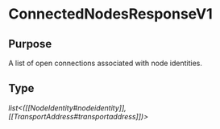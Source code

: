 # ConnectedNodesResponseV1

## Purpose

<!-- --8<-- [start:purpose] -->
A list of open connections associated with node identities.
<!-- --8<-- [end:purpose] -->

## Type

<!-- --8<-- [start:type] -->
<div class="type" markdown>

*list<([[NodeIdentity#nodeidentity]], [[TransportAddress#transportaddress]])>*

</div>
<!-- --8<-- [end:type] -->

